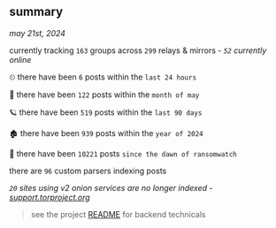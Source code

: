 
## summary
_may 21st, 2024_

currently tracking `163` groups across `299` relays & mirrors - _`52` currently online_

⏲ there have been `6` posts within the `last 24 hours`

🦈 there have been `122` posts within the `month of may`

🪐 there have been `519` posts within the `last 90 days`

🏚 there have been `939` posts within the `year of 2024`

🦕 there have been `10221` posts `since the dawn of ransomwatch`

there are `96` custom parsers indexing posts

_`20` sites using v2 onion services are no longer indexed - [support.torproject.org](https://support.torproject.org/onionservices/v2-deprecation/)_

> see the project [README](https://github.com/joshhighet/ransomwatch#ransomwatch--) for backend technicals
